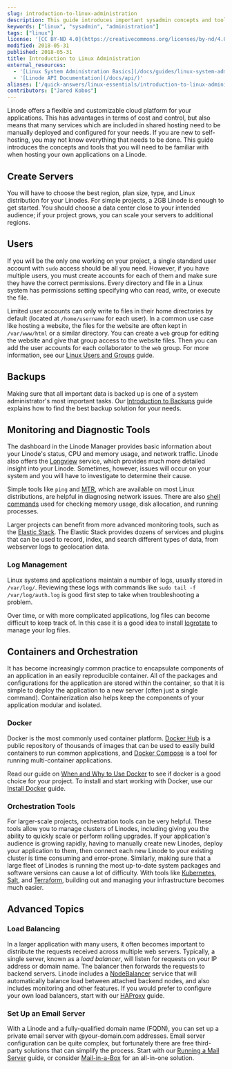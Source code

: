 ```yaml
---
slug: introduction-to-linux-administration
description: This guide introduces important sysadmin concepts and tools for new users who are managing a project on a Linode.
keywords: ["linux", "sysadmin", "administration"]
tags: ["linux"]
license: '[CC BY-ND 4.0](https://creativecommons.org/licenses/by-nd/4.0)'
modified: 2018-05-31
published: 2018-05-31
title: Introduction to Linux Administration
external_resources:
  - '[Linux System Administration Basics](/docs/guides/linux-system-administration-basics/)'
  - '[Linode API Documentation](/docs/api/)'
aliases: ['/quick-answers/linux-essentials/introduction-to-linux-administration/']
contributors: ["Jared Kobos"]
---
```


Linode offers a flexible and customizable cloud platform for your applications. This has advantages in terms of cost and control, but also means that many services which are included in shared hosting need to be manually deployed and configured for your needs. If you are new to self-hosting, you may not know everything that needs to be done. This guide introduces the concepts and tools that you will need to be familiar with when hosting your own applications on a Linode.

## Create Servers

You will have to choose the best region, plan size, type, and Linux distribution for your Linodes. For simple projects, a 2GB Linode is enough to get started. You should choose a data center close to your intended audience; if your project grows, you can scale your servers to additional regions.

## Users

If you will be the only one working on your project, a single standard user account with `sudo` access should be all you need. However, if you have multiple users, you must create accounts for each of them and make sure they have the correct permissions. Every directory and file in a Linux system has permissions setting specifying who can read, write, or execute the file.

Limited user accounts can only write to files in their home directories by default (located at `/home/username` for each user). In a common use case like hosting a website, the files for the website are often kept in `/var/www/html` or a similar directory. You can create a `web` group for editing the website and give that group access to the website files. Then you can add the user accounts for each collaborator to the `web` group. For more information, see our [Linux Users and Groups](/docs/guides/linux-users-and-groups/) guide.

## Backups

Making sure that all important data is backed up is one of a system administrator's most important tasks. Our [Introduction to Backups](/docs/guides/introduction-to-backups/) guide explains how to find the best backup solution for your needs.

## Monitoring and Diagnostic Tools

The dashboard in the Linode Manager provides basic information about your Linode's status, CPU and memory usage, and network traffic. Linode also offers the [Longview](/docs/products/tools/longview/get-started/) service, which provides much more detailed insight into your Linode. Sometimes, however, issues will occur on your system and you will have to investigate to determine their cause.

Simple tools like `ping` and [MTR](/docs/guides/diagnosing-network-issues-with-mtr/), which are available on most Linux distributions, are helpful in diagnosing network issues. There are also [shell commands](/docs/guides/linux-system-administration-basics/#system-diagnostics) used for checking memory usage, disk allocation, and running processes.

Larger projects can benefit from more advanced monitoring tools, such as the [Elastic Stack](/docs/guides/visualize-apache-web-server-logs-using-elastic-stack-on-debian-8/). The Elastic Stack provides dozens of services and plugins that can be used to record, index, and search different types of data, from webserver logs to geolocation data.

### Log Management

Linux systems and applications maintain a number of logs, usually stored in `/var/log/`. Reviewing these logs with commands like `sudo tail -f /var/log/auth.log` is  good first step to take when troubleshooting a problem.

Over time, or with more complicated applications, log files can become difficult to keep track of. In this case it is a good idea to install [logrotate](/docs/guides/use-logrotate-to-manage-log-files/) to manage your log files.

## Containers and Orchestration

It has become increasingly common practice to encapsulate components of an application in an easily reproducible container. All of the packages and configurations for the application are stored within the container, so that it is simple to deploy the application to a new server (often just a single command). Containerization also helps keep the components of your application modular and isolated.

### Docker

Docker is the most commonly used container platform. [Docker Hub](https://hub.docker.com) is a public repository of thousands of images that can be used to easily build containers to run common applications, and [Docker Compose](/docs/guides/how-to-use-docker-compose/) is a tool for running multi-container applications.

Read our guide on [When and Why to Use Docker](/docs/guides/when-and-why-to-use-docker/) to see if docker is a good choice for your project. To install and start working with Docker, use our [Install Docker](/docs/guides/installing-and-using-docker-on-ubuntu-and-debian/) guide.

### Orchestration Tools

For larger-scale projects, orchestration tools can be very helpful. These tools allow you to manage clusters of Linodes, including giving you the ability to quickly scale or perform rolling upgrades. If your application's audience is growing rapidly, having to manually create new Linodes, deploy your application to them, then connect each new Linode to your existing cluster is time consuming and error-prone. Similarly, making sure that a large fleet of Linodes is running the most up-to-date system packages and software versions can cause a lot of difficulty. With tools like [Kubernetes](https://kubernetes.io/), [Salt](/docs/guides/getting-started-with-salt-basic-installation-and-setup/), and [Terraform](/docs/guides/how-to-build-your-infrastructure-using-terraform-and-linode/), building out and managing your infrastructure becomes much easier.

## Advanced Topics

### Load Balancing

In a larger application with many users, it often becomes important to distribute the requests received across multiple web servers. Typically, a single server, known as a *load balancer*, will listen for requests on your IP address or domain name. The balancer then forwards the requests to backend servers. Linode includes a [NodeBalancer](/docs/products/networking/nodebalancers/get-started/) service that will automatically balance load between attached backend nodes, and also includes monitoring and other features. If you would prefer to configure your own load balancers, start with our [HAProxy](/docs/guides/how-to-use-haproxy-for-load-balancing/) guide.

### Set Up an Email Server

With a Linode and a fully-qualified domain name (FQDN), you can set up a private email server with @your-domain.com addresses. Email server configuration can be quite complex, but fortunately there are free third-party solutions that can simplify the process. Start with our [Running a Mail Server](/docs/guides/running-a-mail-server/) guide, or consider [Mail-in-a-Box](/docs/guides/mail-in-a-box-email-server/) for an all-in-one solution.
